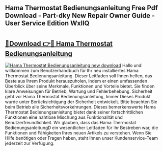 ## Hama Thermostat Bedienungsanleitung Free Pdf Download - Part-dky New Repair Owner Guide - User Service Edition WxIlQ

# <h2><a href="http://df0ge7.blite.top/?on=Hama+Thermostat+Bedienungsanleitung">🔗Download 👉🔴 Hama Thermostat Bedienungsanleitung</a></h2>

[![Hama Thermostat Bedienungsanleitung new download](https://i.imgur.com/lujVjoI.png)](http://df0ge7.blite.top/?on=Hama+Thermostat+Bedienungsanleitung)
Hallo und willkommen zum Benutzerhandbuch für Ihr neu installiertes Hama Thermostat Bedienungsanleitung. Dieser Leitfaden soll Ihnen helfen, das Beste aus Ihrem Produkt herauszuholen, indem er einen umfassenden Überblick über seine Merkmale, Funktionen und Vorteile bietet. Sie finden klare Anweisungen für Betrieb, Wartung und Fehlerbehebung. Sicherheit geht vor Hama Thermostat Bedienungsanleitung, Immer Dieses Produkt wurde unter Berücksichtigung der Sicherheit entwickelt. Bitte beachten Sie beim Betrieb alle Sicherheitsvorkehrungen. Dieses bemerkenswerte Hama Thermostat Bedienungsanleitung bietet dank seiner fortschrittlichen Funktionen eine nahtlose Mischung aus Funktionalität und Benutzerfreundlichkeit. Wir glauben, dass das Hama Thermostat BedienungsanleitungD ein wesentlicher Leitfaden für Ihr Bestreben war, die Funktionen und Fähigkeiten Ihres neuen Artikels zu verstehen. Wenn Sie Hilfe benötigen oder Fragen haben, steht Ihnen unser Kundenservice-Team jederzeit zur Verfügung.
